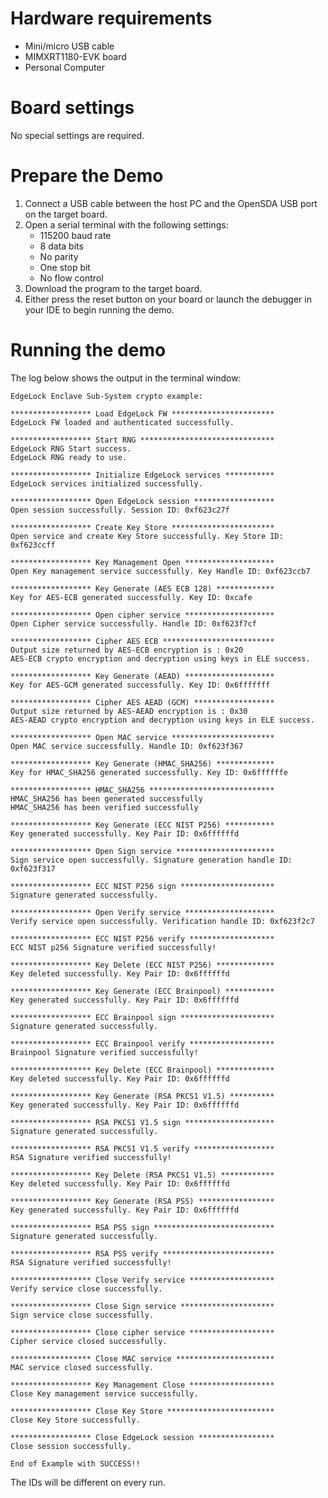 Hardware requirements
=====================
- Mini/micro USB cable
- MIMXRT1180-EVK board
- Personal Computer

Board settings
============
No special settings are required.

Prepare the Demo
===============
1.  Connect a USB cable between the host PC and the OpenSDA USB port on the target board. 
2.  Open a serial terminal with the following settings:
    - 115200 baud rate
    - 8 data bits
    - No parity
    - One stop bit
    - No flow control
3.  Download the program to the target board.
4.  Either press the reset button on your board or launch the debugger in your IDE to begin running the demo.

Running the demo
================   
The log below shows the output in the terminal window:
~~~~~~~~~~~~~~~~~~~~~~~~~~~~~~~~~~~
EdgeLock Enclave Sub-System crypto example:

****************** Load EdgeLock FW ***********************
EdgeLock FW loaded and authenticated successfully.

****************** Start RNG ******************************
EdgeLock RNG Start success.
EdgeLock RNG ready to use.

****************** Initialize EdgeLock services ***********
EdgeLock services initialized successfully.

****************** Open EdgeLock session ******************
Open session successfully. Session ID: 0xf623c27f

****************** Create Key Store ***********************
Open service and create Key Store successfully. Key Store ID: 0xf623ccff

****************** Key Management Open ********************
Open Key management service successfully. Key Handle ID: 0xf623ccb7

****************** Key Generate (AES ECB 128) *************
Key for AES-ECB generated successfully. Key ID: 0xcafe

****************** Open cipher service ********************
Open Cipher service successfully. Handle ID: 0xf623f7cf

****************** Cipher AES ECB *************************
Output size returned by AES-ECB encryption is : 0x20
AES-ECB crypto encryption and decryption using keys in ELE success.

****************** Key Generate (AEAD) ********************
Key for AES-GCM generated successfully. Key ID: 0x6fffffff

****************** Cipher AES AEAD (GCM) ******************
Output size returned by AES-AEAD encryption is : 0x30
AES-AEAD crypto encryption and decryption using keys in ELE success.

****************** Open MAC service ***********************
Open MAC service successfully. Handle ID: 0xf623f367

****************** Key Generate (HMAC_SHA256) *************
Key for HMAC_SHA256 generated successfully. Key ID: 0x6ffffffe

****************** HMAC_SHA256 ****************************
HMAC_SHA256 has been generated successfully
HMAC_SHA256 has been verified successfully

****************** Key Generate (ECC NIST P256) ***********
Key generated successfully. Key Pair ID: 0x6ffffffd

****************** Open Sign service **********************
Sign service open successfully. Signature generation handle ID: 0xf623f317

****************** ECC NIST P256 sign *********************
Signature generated successfully.

****************** Open Verify service ********************
Verify service open successfully. Verification handle ID: 0xf623f2c7

****************** ECC NIST P256 verify *******************
ECC NIST p256 Signature verified successfully!

****************** Key Delete (ECC NIST P256) *************
Key deleted successfully. Key Pair ID: 0x6ffffffd

****************** Key Generate (ECC Brainpool) ***********
Key generated successfully. Key Pair ID: 0x6ffffffd

****************** ECC Brainpool sign *********************
Signature generated successfully.

****************** ECC Brainpool verify *******************
Brainpool Signature verified successfully!

****************** Key Delete (ECC Brainpool) *************
Key deleted successfully. Key Pair ID: 0x6ffffffd

****************** Key Generate (RSA PKCS1 V1.5) **********
Key generated successfully. Key Pair ID: 0x6ffffffd

****************** RSA PKCS1 V1.5 sign ********************
Signature generated successfully.

****************** RSA PKCS1 V1.5 verify ******************
RSA Signature verified successfully!

****************** Key Delete (RSA PKCS1 V1.5) ************
Key deleted successfully. Key Pair ID: 0x6ffffffd

****************** Key Generate (RSA PSS) *****************
Key generated successfully. Key Pair ID: 0x6ffffffd

****************** RSA PSS sign ***************************
Signature generated successfully.

****************** RSA PSS verify *************************
RSA Signature verified successfully!

****************** Close Verify service *******************
Verify service close successfully.

****************** Close Sign service *********************
Sign service close successfully.

****************** Close cipher service *******************
Cipher service closed successfully.

****************** Close MAC service **********************
MAC service closed successfully.

****************** Key Management Close *******************
Close Key management service successfully.

****************** Close Key Store ************************
Close Key Store successfully.

****************** Close EdgeLock session *****************
Close session successfully.

End of Example with SUCCESS!!
~~~~~~~~~~~~~~~~~~~~~~~~~~~~~~~~~~~
The IDs will be different on every run.
